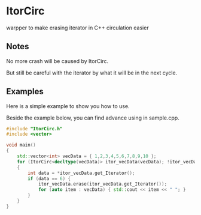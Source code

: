 # ItorCirc
warpper to make erasing iterator in C++  circulation easier

## Notes
No more crash will be caused by ItorCirc.

But still be careful with the iterator by what it will be in the next cycle.


## Examples

Here is a simple example to show you how to use.

Beside the example below, you can find advance using in sample.cpp.

```cpp
#include "ItorCirc.h"
#include <vector>

void main()
{
    std::vector<int> vecData = { 1,2,3,4,5,6,7,8,9,10 };
    for (ItorCirc<decltype(vecData)> itor_vecData(vecData); !itor_vecData.isEnd(); itor_vecData.fetch_add())
    {
        int data = *itor_vecData.get_Iterator();
        if (data == 6) {
            itor_vecData.erase(itor_vecData.get_Iterator()); 			//or itor_vecData.erase_current();
            for (auto item : vecData) { std::cout << item << " "; }		//  1 2 3 4 5 7 8 9 10
        }
    }
}
```




